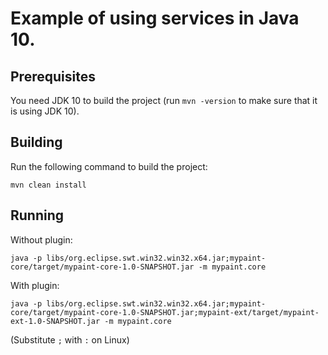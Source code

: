 Example of using services in Java 10.
==============================================
## Prerequisites
You need JDK 10 to build the project (run `mvn -version` to make sure that it is using JDK 10).

## Building
Run the following command to build the project:
```
mvn clean install
```

## Running
Without plugin:
```
java -p libs/org.eclipse.swt.win32.win32.x64.jar;mypaint-core/target/mypaint-core-1.0-SNAPSHOT.jar -m mypaint.core
```
With plugin:
```
java -p libs/org.eclipse.swt.win32.win32.x64.jar;mypaint-core/target/mypaint-core-1.0-SNAPSHOT.jar;mypaint-ext/target/mypaint-ext-1.0-SNAPSHOT.jar -m mypaint.core
```

(Substitute `;` with `:` on Linux)
